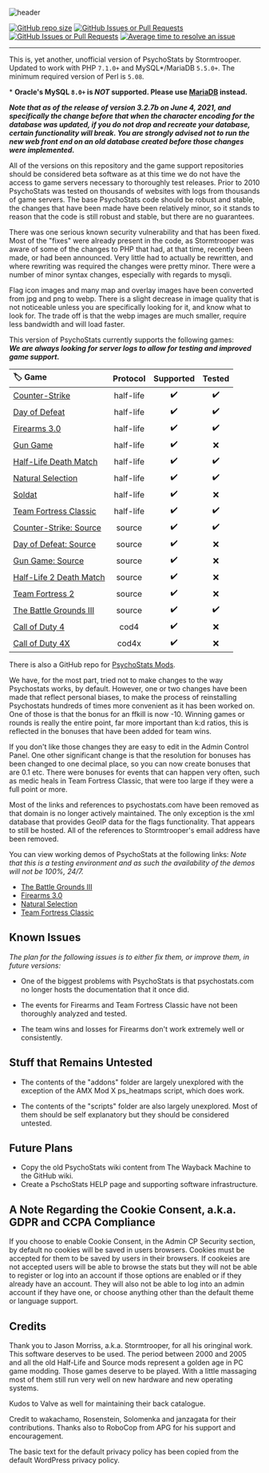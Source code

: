 
![header](https://i.imgur.com/4gf4l2i.png)

[![GitHub repo size](https://img.shields.io/github/repo-size/drek282/psychostats)](https://github.com/Drek282/PsychoStats/archive/refs/heads/main.zip)
 [![GitHub Issues or Pull Requests](https://img.shields.io/github/issues-raw/drek282/psychostats)](https://github.com/Drek282/PsychoStats/issues) [![GitHub Issues or Pull Requests](https://img.shields.io/github/issues-closed-raw/drek282/psychostats)](https://github.com/Drek282/PsychoStats/issues?q=is%3Aissue+is%3Aclosed) [![Average time to resolve an issue](http://isitmaintained.com/badge/resolution/drek282/psychostats.svg)](http://isitmaintained.com/project/drek282/psychostats)
 
---

This is, yet another, unofficial version of PsychoStats by Stormtrooper. Updated to work with PHP `7.1.0+` and MySQL*/MariaDB `5.5.0+`.  The minimum required version of Perl is `5.08`.

\* **Oracle's MySQL `8.0+` is *NOT* supported.  Please use [MariaDB](https://mariadb.org/ "MariaDB") instead.**

***Note that as of the release of version 3.2.7b on June 4, 2021, and specifically the change before that when the character encoding for the database was updated, if you do not drop and recreate your database, certain functionality will break.  You are strongly advised not to run the new web front end on an old database created before those changes were implemented.***

All of the versions on this repository and the game support repositories should be considered beta software as at this time we do not have the access to game servers necessary to thoroughly test releases.  Prior to 2010 PsychoStats was tested on thousands of websites with logs from thousands of game servers.  The base PsychoStats code should be robust and stable, the changes that have been made have been relatively minor, so it stands to reason that the code is still robust and stable, but there are no guarantees.

There was one serious known security vulnerability and that has been fixed.  Most of the "fixes" were already present in the code, as Stormtrooper was aware of some of the changes to PHP that had, at that time, recently been made, or had been announced. Very little had to actually be rewritten, and where rewriting was required the changes were pretty minor. There were a number of minor syntax changes, especially with regards to mysqli.

Flag icon images and many map and overlay images have been converted from jpg and png to webp.  There is a slight decrease in image quality that is not  noticeable unless you are specifically looking for it, and know what to look for.  The trade off is that the webp images are much smaller, require less bandwidth and will load faster.

This version of PsychoStats currently supports the following games:  
***We are always looking for server logs to allow for testing and improved game support.***

| :label: Game | Protocol | Supported | Tested |
| :--- | :---: | :---: | :---: |
| [Counter-Strike](https://github.com/Drek282/ps_cstrike "Counter-Strike") | half-life | :heavy_check_mark: | :heavy_check_mark: |
| [Day of Defeat](https://github.com/Drek282/ps_dod "Day of Defeat") | half-life | :heavy_check_mark: | :heavy_check_mark: |
| [Firearms 3.0](https://github.com/Drek282/ps_firearms "Firearms 3.0") | half-life | :heavy_check_mark: | :heavy_check_mark: |
| [Gun Game](https://github.com/Drek282/ps_gungame "Gun Game") | half-life | :heavy_check_mark: | :x: |
| [Half-Life Death Match](https://github.com/Drek282/ps_hldm "Half-Life Death Match") | half-life | :heavy_check_mark: | :heavy_check_mark: |
| [Natural Selection](https://github.com/Drek282/ps_natural "Natural Selection") | half-life | :heavy_check_mark: | :heavy_check_mark: |
| [Soldat](https://github.com/Drek282/ps_soldat "Soldat") | half-life | :heavy_check_mark: | :x: |
| [Team Fortress Classic](https://github.com/Drek282/ps_tfc "Team Fortress Classic") | half-life | :heavy_check_mark: | :heavy_check_mark: |
| [Counter-Strike: Source](https://github.com/Drek282/ps_cstrikes "Counter-Strike: Source") | source | :heavy_check_mark: | :heavy_check_mark: |
| [Day of Defeat: Source](https://github.com/Drek282/ps_dods "Day of Defeat: Source") | source | :heavy_check_mark: | :x: |
| [Gun Game: Source](https://github.com/Drek282/ps_gungames "Gun Game: Source") | source | :heavy_check_mark: | :x: |
| [Half-Life 2 Death Match](https://github.com/Drek282/ps_hl2dm "Half-Life 2 Death Match") | source | :heavy_check_mark: | :x: |
| [Team Fortress 2](https://github.com/Drek282/ps_tf2 "Team Fortress 2") | source | :heavy_check_mark: | :x: |
| [The Battle Grounds III](https://github.com/Drek282/ps_bg3 "The Battle Grounds III") | source | :heavy_check_mark: | :heavy_check_mark: |
| [Call of Duty 4](https://github.com/Drek282/ps_cod4 "Call of Duty 4") | cod4 | :heavy_check_mark: | :x: |
| [Call of Duty 4X](https://github.com/Drek282/ps_cod4x "Call of Duty 4X") | cod4x | :heavy_check_mark: | :x: |

There is also a GitHub repo for [PsychoStats Mods](https://github.com/Rosenstein/Psychostats-Mods/ "PsychoStats Mods").

We have, for the most part, tried not to make changes to the way Psychostats works, by default. However, one or two changes have been made that reflect personal biases, to make the process of reinstalling Psychostats hundreds of times more convenient as it has been worked on. One of those is that the bonus for an ffkill is now -10.  Winning games or rounds is really the entire point, far more important than k:d ratios, this is reflected in the bonuses that have been added for team wins.

If you don't like those changes they are easy to edit in the Admin Control Panel.  One other significant change is that the resolution for bonuses has been changed to one decimal place, so you can now create bonuses that are 0.1 etc.  There were bonuses for events that can happen very often, such as medic heals in Team Fortress Classic, that were too large if they were a full point or more.

Most of the links and references to psychostats.com have been removed as that domain is no longer actively maintained.  The only exception is the xml database that provides GeoIP data for the flags functionality. That appears to still be hosted. All of the references to Stormtrooper's email address have been removed.


You can view working demos of PsychoStats at the following links: 
*Note that this is a testing environment and as such the availability of the demos will not be 100%, 24/7.*

* [The Battle Grounds III](https://displaced.zone/ps_bg3/ "The Battle Grounds III")
* [Firearms 3.0](https://displaced.zone/ps_firearms-30/ "Firearms 3.0")
* [Natural Selection](https://displaced.zone/ps_ns/ "Natural Selection")
* [Team Fortress Classic](https://displaced.zone/ps_tfc/ "Team Fortress Classic")


## **Known Issues**

*The plan for the following issues is to either fix them, or improve them, in future versions:*

* One of the biggest problems with PsychoStats is that psychostats.com no longer hosts the documentation that it once did.

* The events for Firearms and Team Fortress Classic have not been thoroughly analyzed and tested.

* The team wins and losses for Firearms don't work extremely well or consistently.


## **Stuff that Remains Untested**

* The contents of the "addons" folder are largely unexplored with the exception of the AMX Mod X ps_heatmaps script, which does work.

* The contents of the "scripts" folder are also largely unexplored.  Most of them should be self explanatory but they should be considered untested.


## **Future Plans**

* Copy the old PsychoStats wiki content from The Wayback Machine to the GitHub wiki.
* Create a PschoStats HELP page and supporting software infrastructure.

## A Note Regarding the Cookie Consent, a.k.a. GDPR and CCPA Compliance

If you choose to enable Cookie Consent, in the Admin CP Security section, by default no cookies will be saved in users browsers. Cookies must be accepted for them to be saved by users in their browsers. If cookeies are not accepted users will be able to browse the stats but they will not be able to register or log into an account if those options are enabled or if they already have an account. They will also not be able to log into an admin account if they have one, or choose anything other than the default theme or language support.


## **Credits**

Thank you to Jason Morriss, a.k.a. Stormtrooper, for all his oringinal work. This software deserves to be used. The period between 2000 and 2005 and all the old Half-Life and Source mods represent a golden age in PC game modding. Those games deserve to be played. With a little massaging most of them still run very well on new hardware and new operating systems.

Kudos to Valve as well for maintaining their back catalogue.

Credit to wakachamo, Rosenstein, Solomenka and janzagata for their contributions.  Thanks also to RoboCop from APG for his support and encouragement.

The basic text for the default privacy policy has been copied from the default WordPress privacy policy.
